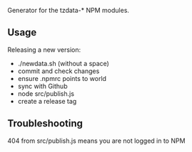 
Generator for the tzdata-* NPM modules.


## Usage
Releasing a new version:

- ./newdata.sh <year><letter>  (without a space)
- commit and check changes
- ensure .npmrc points to world
- sync with Github
- node src/publish.js <authenticator code>
- create a release tag

## Troubleshooting

404 from src/publish.js means you are not logged in to NPM

